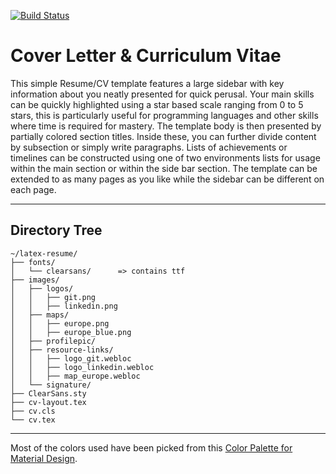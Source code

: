 [![Build Status](https://travis-ci.org/ckaserer/latex-resume.svg?branch=master)](https://travis-ci.org/ckaserer/latex-resume)

# Cover Letter & Curriculum Vitae

This simple Resume/CV template features a large sidebar with key information about you neatly presented for quick perusal. Your main skills can be quickly highlighted using a star based scale ranging from 0 to 5 stars, this is particularly useful for programming languages and other skills where time is required for mastery. The template body is then presented by partially colored section titles. Inside these, you can further divide content by subsection or simply write paragraphs. Lists of achievements or timelines can be constructed using one of two environments lists for usage within the main section or within the side bar section. The template can be extended to as many pages as you like while the sidebar can be different on each page.

---

## Directory Tree

```
~/latex-resume/
├── fonts/
│   └── clearsans/      => contains ttf
├── images/
│   ├── logos/
│   │   ├── git.png
│   │   ├── linkedin.png
│   ├── maps/
│   │   ├── europe.png
│   │   ├── europe_blue.png
│   ├── profilepic/
│   ├── resource-links/
│   │   ├── logo_git.webloc
│   │   ├── logo_linkedin.webloc
│   │   ├── map_europe.webloc
│   └── signature/
├── ClearSans.sty
├── cv-layout.tex
├── cv.cls
└── cv.tex
```

---

Most of the colors used have been picked from this [Color Palette for Material Design](http://materialuicolors.co/).
